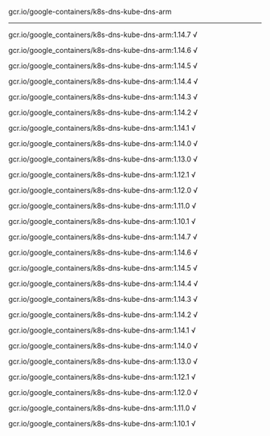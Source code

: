 gcr.io/google-containers/k8s-dns-kube-dns-arm 

----
gcr.io/google_containers/k8s-dns-kube-dns-arm:1.14.7 √

gcr.io/google_containers/k8s-dns-kube-dns-arm:1.14.6 √

gcr.io/google_containers/k8s-dns-kube-dns-arm:1.14.5 √

gcr.io/google_containers/k8s-dns-kube-dns-arm:1.14.4 √

gcr.io/google_containers/k8s-dns-kube-dns-arm:1.14.3 √

gcr.io/google_containers/k8s-dns-kube-dns-arm:1.14.2 √

gcr.io/google_containers/k8s-dns-kube-dns-arm:1.14.1 √

gcr.io/google_containers/k8s-dns-kube-dns-arm:1.14.0 √

gcr.io/google_containers/k8s-dns-kube-dns-arm:1.13.0 √

gcr.io/google_containers/k8s-dns-kube-dns-arm:1.12.1 √

gcr.io/google_containers/k8s-dns-kube-dns-arm:1.12.0 √

gcr.io/google_containers/k8s-dns-kube-dns-arm:1.11.0 √

gcr.io/google_containers/k8s-dns-kube-dns-arm:1.10.1 √

gcr.io/google_containers/k8s-dns-kube-dns-arm:1.14.7 √

gcr.io/google_containers/k8s-dns-kube-dns-arm:1.14.6 √

gcr.io/google_containers/k8s-dns-kube-dns-arm:1.14.5 √

gcr.io/google_containers/k8s-dns-kube-dns-arm:1.14.4 √

gcr.io/google_containers/k8s-dns-kube-dns-arm:1.14.3 √

gcr.io/google_containers/k8s-dns-kube-dns-arm:1.14.2 √

gcr.io/google_containers/k8s-dns-kube-dns-arm:1.14.1 √

gcr.io/google_containers/k8s-dns-kube-dns-arm:1.14.0 √

gcr.io/google_containers/k8s-dns-kube-dns-arm:1.13.0 √

gcr.io/google_containers/k8s-dns-kube-dns-arm:1.12.1 √

gcr.io/google_containers/k8s-dns-kube-dns-arm:1.12.0 √

gcr.io/google_containers/k8s-dns-kube-dns-arm:1.11.0 √

gcr.io/google_containers/k8s-dns-kube-dns-arm:1.10.1 √

